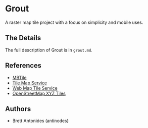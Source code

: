 Grout
=====

A raster map tile project with a focus on simplicity and mobile uses.

## The Details
The full description of Grout is in `grout.md`.

## References
* [MBTile](https://github.com/mapbox/mbtiles-spec)
* [Tile Map Service](http://wiki.osgeo.org/wiki/Tile_Map_Service_Specification)
* [Web Map Tile Service](http://www.opengeospatial.org/standards/wmts/)
* [OpenStreetMap XYZ Tiles](http://wiki.openstreetmap.org/wiki/Slippy_map_tilenames) 

## Authors
* Brett Antonides (antinodes)

